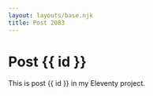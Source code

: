 ```yaml
---
layout: layouts/base.njk
title: Post 2083
---
```


# Post {{ id }}

This is post {{ id }} in my Eleventy project.
